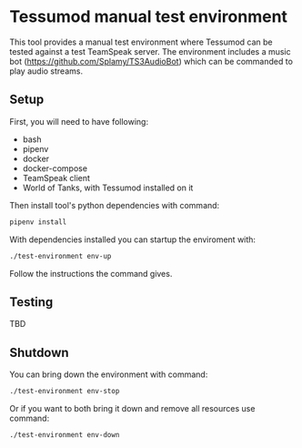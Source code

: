 # Tessumod manual test environment
This tool provides a manual test environment where Tessumod can be tested against a test TeamSpeak server. The environment includes a music bot (https://github.com/Splamy/TS3AudioBot) which can be commanded to play audio streams.

## Setup

First, you will need to have following:
* bash
* pipenv
* docker
* docker-compose
* TeamSpeak client
* World of Tanks, with Tessumod installed on it

Then install tool's python dependencies with command:
```bash
pipenv install
```

With dependencies installed you can startup the enviroment with:
```bash
./test-environment env-up
```
Follow the instructions the command gives.

## Testing

TBD

## Shutdown

You can bring down the environment with command:
```bash
./test-environment env-stop
```

Or if you want to both bring it down and remove all resources use command:
```bash
./test-environment env-down
```
